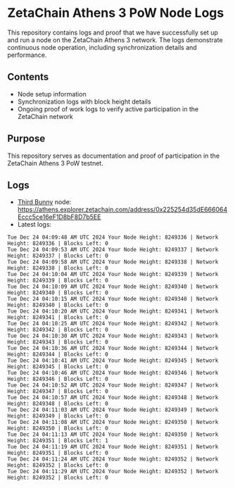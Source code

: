 # ZetaChain Athens 3 PoW Node Logs
This repository contains logs and proof that we have successfully set up and run a node on the ZetaChain Athens 3 network. The logs demonstrate continuous node operation, including synchronization details and performance.

## Contents
- Node setup information
- Synchronization logs with block height details
- Ongoing proof of work logs to verify active participation in the ZetaChain network

## Purpose
This repository serves as documentation and proof of participation in the ZetaChain Athens 3 PoW testnet.

## Logs

- [Third Bunny](https://thirdbunny.xyz/) node: https://athens.explorer.zetachain.com/address/0x225254d35dE666064Eccc5ce16eF1D8bF8D7b5EE
- Latest logs:
```
Tue Dec 24 04:09:48 AM UTC 2024 Your Node Height: 8249336 | Network Height: 8249336 | Blocks Left: 0
Tue Dec 24 04:09:53 AM UTC 2024 Your Node Height: 8249337 | Network Height: 8249337 | Blocks Left: 0
Tue Dec 24 04:09:58 AM UTC 2024 Your Node Height: 8249338 | Network Height: 8249338 | Blocks Left: 0
Tue Dec 24 04:10:04 AM UTC 2024 Your Node Height: 8249339 | Network Height: 8249339 | Blocks Left: 0
Tue Dec 24 04:10:09 AM UTC 2024 Your Node Height: 8249340 | Network Height: 8249340 | Blocks Left: 0
Tue Dec 24 04:10:15 AM UTC 2024 Your Node Height: 8249340 | Network Height: 8249340 | Blocks Left: 0
Tue Dec 24 04:10:20 AM UTC 2024 Your Node Height: 8249341 | Network Height: 8249341 | Blocks Left: 0
Tue Dec 24 04:10:25 AM UTC 2024 Your Node Height: 8249342 | Network Height: 8249342 | Blocks Left: 0
Tue Dec 24 04:10:30 AM UTC 2024 Your Node Height: 8249343 | Network Height: 8249343 | Blocks Left: 0
Tue Dec 24 04:10:36 AM UTC 2024 Your Node Height: 8249344 | Network Height: 8249344 | Blocks Left: 0
Tue Dec 24 04:10:41 AM UTC 2024 Your Node Height: 8249345 | Network Height: 8249345 | Blocks Left: 0
Tue Dec 24 04:10:46 AM UTC 2024 Your Node Height: 8249346 | Network Height: 8249346 | Blocks Left: 0
Tue Dec 24 04:10:52 AM UTC 2024 Your Node Height: 8249347 | Network Height: 8249347 | Blocks Left: 0
Tue Dec 24 04:10:57 AM UTC 2024 Your Node Height: 8249348 | Network Height: 8249348 | Blocks Left: 0
Tue Dec 24 04:11:03 AM UTC 2024 Your Node Height: 8249349 | Network Height: 8249349 | Blocks Left: 0
Tue Dec 24 04:11:08 AM UTC 2024 Your Node Height: 8249350 | Network Height: 8249350 | Blocks Left: 0
Tue Dec 24 04:11:13 AM UTC 2024 Your Node Height: 8249350 | Network Height: 8249351 | Blocks Left: 1
Tue Dec 24 04:11:19 AM UTC 2024 Your Node Height: 8249351 | Network Height: 8249351 | Blocks Left: 0
Tue Dec 24 04:11:24 AM UTC 2024 Your Node Height: 8249352 | Network Height: 8249352 | Blocks Left: 0
Tue Dec 24 04:11:29 AM UTC 2024 Your Node Height: 8249352 | Network Height: 8249352 | Blocks Left: 0
```
